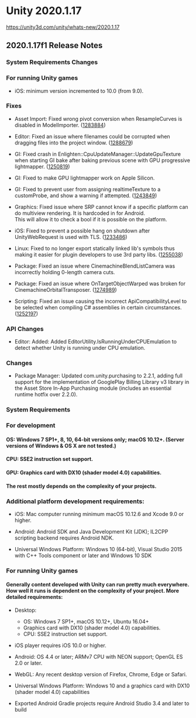 # Unity 2020.1.17
https://unity3d.com/unity/whats-new/2020.1.17

## 2020.1.17f1 Release Notes


### System Requirements Changes

### For running Unity games
<ul>
<li>iOS: minimum version incremented to 10.0 (from 9.0).</li>
</ul>

### Fixes
<ul>
<li><p>Asset Import: Fixed wrong pivot conversion when ResampleCurves is disabled in ModelImporter. (<a href="https://issuetracker.unity3d.com/issues/animation-stutters-when-resample-curves-option-is-disabled-in-model-import-settings-animation-tab">1283884</a>)</p></li>
<li><p>Editor: Fixed an issue where filenames could be corrupted when dragging files into the project window. (<a href="https://issuetracker.unity3d.com/issues/files-are-renamed-when-dragged-into-unity-using-file-explorer">1288679</a>)</p></li>
<li><p>GI: Fixed crash in Enlighten::CpuUpdateManager::UpdateGpuTexture when starting GI bake after baking previous scene with GPU progressive lightmapper. (<a href="https://issuetracker.unity3d.com/issues/crash-in-enlighten-cpuupdatemanager-updategputexture-when-starting-gi-bake-after-baking-previous-scene-with-gpu-plm">1250819</a>)</p></li>
<li><p>GI: Fixed to make GPU lightmapper work on Apple Silicon.</p></li>
<li><p>GI: Fixed to prevent user from assigning realtimeTexture to a customProbe, and show a warning if attempted. (<a href="https://issuetracker.unity3d.com/issues/crash-on-reflectionprobes-presentprobe-when-calling-reflectionprobe-dot-renderprobe-in-start-method">1243849</a>)</p></li>
<li><p>Graphics: Fixed issue where SRP cannot know if a specific platform can do multiview rendering. It is hardcoded in for Android.<br> This will allow it to check a bool if it is possible on the platform.</p></li>
<li><p>iOS: Fixed to prevent a possible hang on shutdown after UnityWebRequest is used with TLS. (<a href="https://issuetracker.unity3d.com/issues/ios-tvos-application-dot-quit-freezes-the-application-if-unitywebrequest-was-called">1233486</a>)</p></li>
<li><p>Linux: Fixed to no longer export statically linked lib's symbols thus making it easier for plugin developers to use 3rd party libs. (<a href="https://issuetracker.unity3d.com/issues/linux-crash-on-debugstringtofile-when-entering-play-mode-due-to-an-openssl-library-dependency">1255038</a>)</p></li>
<li><p>Package: Fixed an issue where CinemachineBlendListCamera was incorrectly holding 0-length camera cuts.</p></li>
<li><p>Package: Fixed an issue where OnTargetObjectWarped was broken for CinemachineOrbitalTransposer. (<a href="https://issuetracker.unity3d.com/issues/cinemachine-camera-stutters-when-it-has-cinemachinebrain-component-and-it-is-using-the-smart-update-method">1274989</a>)</p></li>
<li><p>Scripting: Fixed an issue causing the incorrect ApiCompatibilityLevel to be selected when compiling C# assemblies in certain circumstances. (<a href="https://issuetracker.unity3d.com/issues/reference-to-type-vector4-claims-it-is-defined-in-system-dot-numerics-but-it-could-not-be-found-after-recompiling-scripts">1252197</a>)</p></li>
</ul>

### API Changes
<ul>
<li>Editor: Added: Added EditorUtility.IsRunningUnderCPUEmulation to detect whether Unity is running under CPU emulation.</li>
</ul>

### Changes
<ul>
<li>Package Manager: Updated com.unity.purchasing to 2.2.1, adding full support for the implementation of GooglePlay Billing Library v3 library in the Asset Store In-App Purchasing module (includes an essential runtime hotfix over 2.2.0).</li>
</ul>

### System Requirements

### For development

#### OS: Windows 7 SP1+, 8, 10, 64-bit versions only; macOS 10.12+. (Server versions of Windows & OS X are not tested.)

#### CPU: SSE2 instruction set support.

#### GPU: Graphics card with DX10 (shader model 4.0) capabilities.

#### The rest mostly depends on the complexity of your projects.

### Additional platform development requirements:
<ul>
<li><p>iOS: Mac computer running minimum macOS 10.12.6 and Xcode 9.0 or higher.</p></li>
<li><p>Android: Android SDK and Java Development Kit (JDK); IL2CPP scripting backend requires Android NDK.</p></li>
<li><p>Universal Windows Platform: Windows 10 (64-bit), Visual Studio 2015 with C++ Tools component or later and Windows 10 SDK</p></li>
</ul>

### For running Unity games

#### Generally content developed with Unity can run pretty much everywhere. How well it runs is dependent on the complexity of your project. More detailed requirements:
<ul>
<li><p>Desktop:</p> 
<ul>
<li>OS: Windows 7 SP1+, macOS 10.12+, Ubuntu 16.04+</li>
<li>Graphics card with DX10 (shader model 4.0) capabilities.</li>
<li>CPU: SSE2 instruction set support.</li>
</ul></li>
<li><p>iOS player requires iOS 10.0 or higher.</p></li>
<li><p>Android: OS 4.4 or later; ARMv7 CPU with NEON support; OpenGL ES 2.0 or later.</p></li>
<li><p>WebGL: Any recent desktop version of Firefox, Chrome, Edge or Safari.</p></li>
<li><p>Universal Windows Platform: Windows 10 and a graphics card with DX10 (shader model 4.0) capabilities</p></li>
<li><p>Exported Android Gradle projects require Android Studio 3.4 and later to build</p></li>
</ul>
